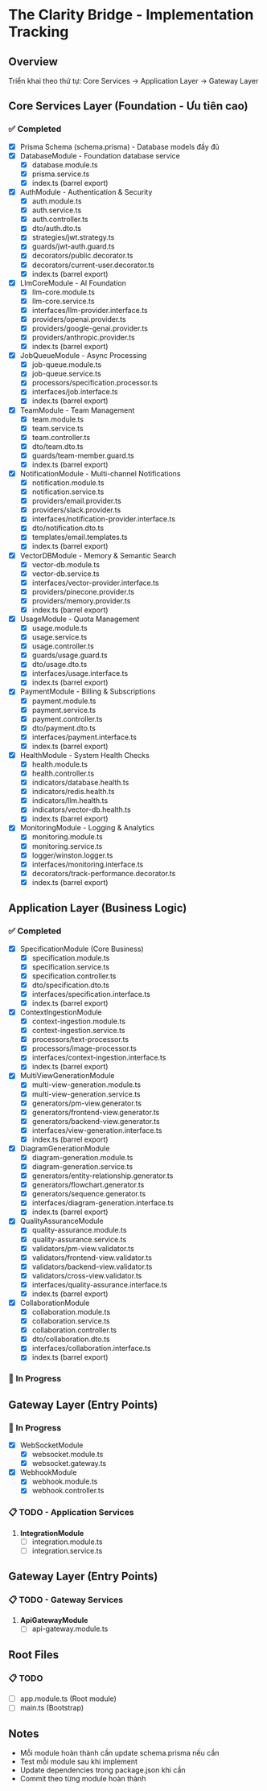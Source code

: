 # The Clarity Bridge - Implementation Tracking

## Overview
Triển khai theo thứ tự: Core Services → Application Layer → Gateway Layer

## Core Services Layer (Foundation - Ưu tiên cao)

### ✅ Completed
- [x] Prisma Schema (schema.prisma) - Database models đầy đủ
- [x] DatabaseModule - Foundation database service
  - [x] database.module.ts
  - [x] prisma.service.ts
  - [x] index.ts (barrel export)
- [x] AuthModule - Authentication & Security
  - [x] auth.module.ts
  - [x] auth.service.ts
  - [x] auth.controller.ts
  - [x] dto/auth.dto.ts
  - [x] strategies/jwt.strategy.ts
  - [x] guards/jwt-auth.guard.ts
  - [x] decorators/public.decorator.ts
  - [x] decorators/current-user.decorator.ts
  - [x] index.ts (barrel export)
- [x] LlmCoreModule - AI Foundation
  - [x] llm-core.module.ts
  - [x] llm-core.service.ts
  - [x] interfaces/llm-provider.interface.ts
  - [x] providers/openai.provider.ts
  - [x] providers/google-genai.provider.ts
  - [x] providers/anthropic.provider.ts
  - [x] index.ts (barrel export)
- [x] JobQueueModule - Async Processing
  - [x] job-queue.module.ts
  - [x] job-queue.service.ts
  - [x] processors/specification.processor.ts
  - [x] interfaces/job.interface.ts
  - [x] index.ts (barrel export)
- [x] TeamModule - Team Management
  - [x] team.module.ts
  - [x] team.service.ts
  - [x] team.controller.ts
  - [x] dto/team.dto.ts
  - [x] guards/team-member.guard.ts
  - [x] index.ts (barrel export)
- [x] NotificationModule - Multi-channel Notifications
  - [x] notification.module.ts
  - [x] notification.service.ts
  - [x] providers/email.provider.ts
  - [x] providers/slack.provider.ts
  - [x] interfaces/notification-provider.interface.ts
  - [x] dto/notification.dto.ts
  - [x] templates/email.templates.ts
  - [x] index.ts (barrel export)
- [x] VectorDBModule - Memory & Semantic Search
  - [x] vector-db.module.ts
  - [x] vector-db.service.ts
  - [x] interfaces/vector-provider.interface.ts
  - [x] providers/pinecone.provider.ts
  - [x] providers/memory.provider.ts
  - [x] index.ts (barrel export)
- [x] UsageModule - Quota Management
  - [x] usage.module.ts
  - [x] usage.service.ts
  - [x] usage.controller.ts
  - [x] guards/usage.guard.ts
  - [x] dto/usage.dto.ts
  - [x] interfaces/usage.interface.ts
  - [x] index.ts (barrel export)
- [x] PaymentModule - Billing & Subscriptions
  - [x] payment.module.ts
  - [x] payment.service.ts
  - [x] payment.controller.ts
  - [x] dto/payment.dto.ts
  - [x] interfaces/payment.interface.ts
  - [x] index.ts (barrel export)
- [x] HealthModule - System Health Checks
  - [x] health.module.ts
  - [x] health.controller.ts
  - [x] indicators/database.health.ts
  - [x] indicators/redis.health.ts
  - [x] indicators/llm.health.ts
  - [x] indicators/vector-db.health.ts
  - [x] index.ts (barrel export)
- [x] MonitoringModule - Logging & Analytics
  - [x] monitoring.module.ts
  - [x] monitoring.service.ts
  - [x] logger/winston.logger.ts
  - [x] interfaces/monitoring.interface.ts
  - [x] decorators/track-performance.decorator.ts
  - [x] index.ts (barrel export)

## Application Layer (Business Logic)

### ✅ Completed
- [x] SpecificationModule (Core Business)
  - [x] specification.module.ts
  - [x] specification.service.ts
  - [x] specification.controller.ts
  - [x] dto/specification.dto.ts
  - [x] interfaces/specification.interface.ts
  - [x] index.ts (barrel export)
- [x] ContextIngestionModule
  - [x] context-ingestion.module.ts
  - [x] context-ingestion.service.ts
  - [x] processors/text-processor.ts
  - [x] processors/image-processor.ts
  - [x] interfaces/context-ingestion.interface.ts
  - [x] index.ts (barrel export)
- [x] MultiViewGenerationModule
  - [x] multi-view-generation.module.ts
  - [x] multi-view-generation.service.ts
  - [x] generators/pm-view.generator.ts
  - [x] generators/frontend-view.generator.ts
  - [x] generators/backend-view.generator.ts
  - [x] interfaces/view-generation.interface.ts
  - [x] index.ts (barrel export)
- [x] DiagramGenerationModule
  - [x] diagram-generation.module.ts
  - [x] diagram-generation.service.ts
  - [x] generators/entity-relationship.generator.ts
  - [x] generators/flowchart.generator.ts
  - [x] generators/sequence.generator.ts
  - [x] interfaces/diagram-generation.interface.ts
  - [x] index.ts (barrel export)
- [x] QualityAssuranceModule
  - [x] quality-assurance.module.ts
  - [x] quality-assurance.service.ts
  - [x] validators/pm-view.validator.ts
  - [x] validators/frontend-view.validator.ts
  - [x] validators/backend-view.validator.ts
  - [x] validators/cross-view.validator.ts
  - [x] interfaces/quality-assurance.interface.ts
  - [x] index.ts (barrel export)
- [x] CollaborationModule
  - [x] collaboration.module.ts
  - [x] collaboration.service.ts
  - [x] collaboration.controller.ts
  - [x] dto/collaboration.dto.ts
  - [x] interfaces/collaboration.interface.ts
  - [x] index.ts (barrel export)

### 🚧 In Progress

## Gateway Layer (Entry Points)

### 🚧 In Progress
- [x] WebSocketModule
  - [x] websocket.module.ts
  - [x] websocket.gateway.ts
- [x] WebhookModule
  - [x] webhook.module.ts
  - [x] webhook.controller.ts

### 📋 TODO - Application Services

1. **IntegrationModule**
   - [ ] integration.module.ts
   - [ ] integration.service.ts

## Gateway Layer (Entry Points)

### 📋 TODO - Gateway Services

1. **ApiGatewayModule**
   - [ ] api-gateway.module.ts

## Root Files

### 📋 TODO
- [ ] app.module.ts (Root module)
- [ ] main.ts (Bootstrap)

## Notes
- Mỗi module hoàn thành cần update schema.prisma nếu cần
- Test mỗi module sau khi implement
- Update dependencies trong package.json khi cần
- Commit theo từng module hoàn thành
